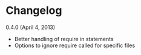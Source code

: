 # Changelog
0.4.0 (April 4, 2013)
  
* Better handling of require in statements
* Options to ignore require called for specific files

